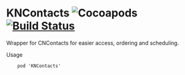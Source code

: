# KNContacts ![Cocoapods](https://img.shields.io/cocoapods/v/KNContacts.svg) [![Build Status](https://travis-ci.org/dragosrobertn/KNContacts.svg?branch=master)](https://travis-ci.org/dragosrobertn/KNContacts)
Wrapper for CNContacts for easier access, ordering and scheduling.

Usage
```
    pod 'KNContacts'
```
